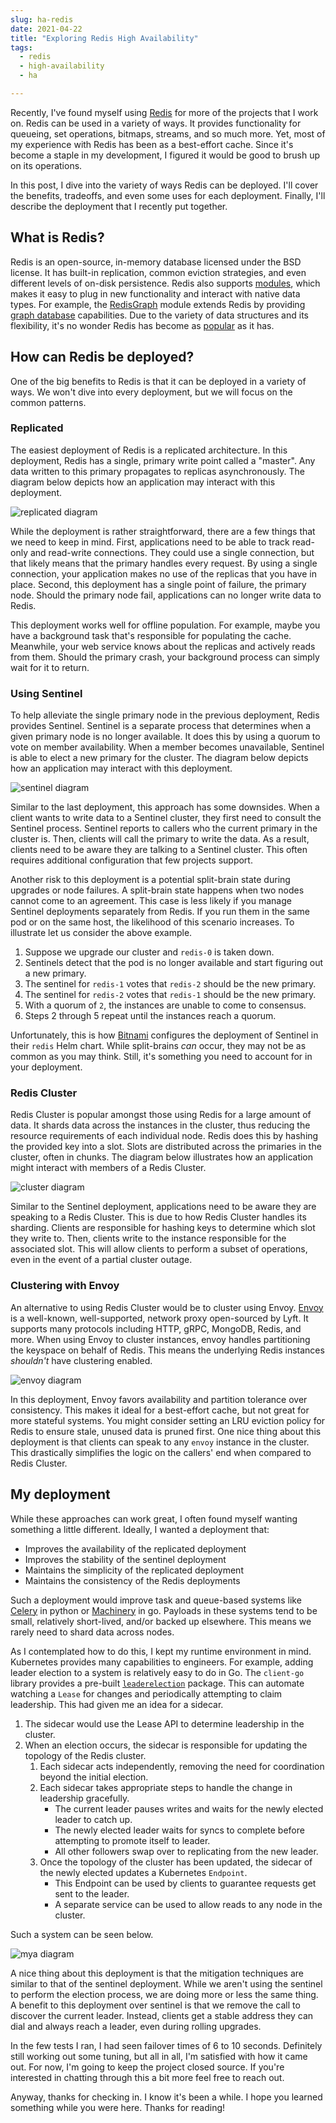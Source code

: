 ```yaml
---
slug: ha-redis
date: 2021-04-22
title: "Exploring Redis High Availability"
tags:
  - redis
  - high-availability
  - ha

---
```


Recently, I've found myself using [Redis][] for more of the projects that I work on.
Redis can be used in a variety of ways.
It provides functionality for queueing, set operations, bitmaps, streams, and so much more.
Yet, most of my experience with Redis has been as a best-effort cache.
Since it's become a staple in my development, I figured it would be good to brush up on its operations.

In this post, I dive into the variety of ways Redis can be deployed.
I'll cover the benefits, tradeoffs, and even some uses for each deployment.
Finally, I'll describe the deployment that I recently put together.

[Redis]: https://redis.io/

<!--more-->

## What is Redis?

Redis is an open-source, in-memory database licensed under the BSD license.
It has built-in replication, common eviction strategies, and even different levels of on-disk persistence.
Redis also supports [modules][], which makes it easy to plug in new functionality and interact with native data types.
For example, the [RedisGraph][] module extends Redis by providing [graph database][] capabilities.
Due to the variety of data structures and its flexibility, it's no wonder Redis has become as [popular][] as it has. 

[modules]: https://redis.io/topics/modules-intro
[RedisGraph]: http://redisgraph.io/
[graph database]: https://en.wikipedia.org/wiki/Graph_database
[popular]: https://www.cncf.io/blog/2020/11/18/cncf-end-user-technology-radar-database-storage-november-2020/

## How can Redis be deployed?

One of the big benefits to Redis is that it can be deployed in a variety of ways.
We won't dive into every deployment, but we will focus on the common patterns.

### Replicated

The easiest deployment of Redis is a replicated architecture.
In this deployment, Redis has a single, primary write point called a "master".
Any data written to this primary propagates to replicas asynchronously.
The diagram below depicts how an application may interact with this deployment.

![replicated diagram](/statics/img/2021-04-22-redis-replicated.jpg)

While the deployment is rather straightforward, there are a few things that we need to keep in mind.
First, applications need to be able to track read-only and read-write connections.
They could use a single connection, but that likely means that the primary handles every request.
By using a single connection, your application makes no use of the replicas that you have in place.
Second, this deployment has a single point of failure, the primary node.
Should the primary node fail, applications can no longer write data to Redis.

This deployment works well for offline population.
For example, maybe you have a background task that's responsible for populating the cache.
Meanwhile, your web service knows about the replicas and actively reads from them.
Should the primary crash, your background process can simply wait for it to return.

### Using Sentinel

To help alleviate the single primary node in the previous deployment, Redis provides Sentinel.
Sentinel is a separate process that determines when a given primary node is no longer available.
It does this by using a quorum to vote on member availability.
When a member becomes unavailable, Sentinel is able to elect a new primary for the cluster.
The diagram below depicts how an application may interact with this deployment.

![sentinel diagram](/statics/img/2021-04-22-redis-sentinel.jpg)

Similar to the last deployment, this approach has some downsides.
When a client wants to write data to a Sentinel cluster, they first need to consult the Sentinel process.
Sentinel reports to callers who the current primary in the cluster is.
Then, clients will call the primary to write the data.
As a result, clients need to be aware they are talking to a Sentinel cluster.
This often requires additional configuration that few projects support.

Another risk to this deployment is a potential split-brain state during upgrades or node failures.
A split-brain state happens when two nodes cannot come to an agreement.
This case is less likely if you manage Sentinel deployments separately from Redis.
If you run them in the same pod or on the same host, the likelihood of this scenario increases.
To illustrate let us consider the above example.

1. Suppose we upgrade our cluster and `redis-0` is taken down.
1. Sentinels detect that the pod is no longer available and start figuring out a new primary.
1. The sentinel for `redis-1` votes that `redis-2` should be the new primary.
1. The sentinel for `redis-2` votes that `redis-1` should be the new primary.
1. With a quorum of `2`, the instances are unable to come to consensus.
1. Steps 2 through 5 repeat until the instances reach a quorum.

Unfortunately, this is how [Bitnami][] configures the deployment of Sentinel in their `redis` Helm chart.
While split-brains _can_ occur, they may not be as common as you may think.
Still, it's something you need to account for in your deployment.

[Bitnami]: https://github.com/bitnami/charts

### Redis Cluster

Redis Cluster is popular amongst those using Redis for a large amount of data.
It shards data across the instances in the cluster, thus reducing the resource requirements of each individual node.
Redis does this by hashing the provided key into a slot.
Slots are distributed across the primaries in the cluster, often in chunks.
The diagram below illustrates how an application might interact with members of a Redis Cluster.

![cluster diagram](/statics/img/2021-04-22-redis-cluster.jpg)

Similar to the Sentinel deployment, applications need to be aware they are speaking to a Redis Cluster.
This is due to how Redis Cluster handles its sharding.
Clients are responsible for hashing keys to determine which slot they write to.
Then, clients write to the instance responsible for the associated slot.
This will allow clients to perform a subset of operations, even in the event of a partial cluster outage.

### Clustering with Envoy

An alternative to using Redis Cluster would be to cluster using Envoy.
[Envoy][] is a well-known, well-supported, network proxy open-sourced by Lyft.
It supports many protocols including HTTP, gRPC, MongoDB, Redis, and more.
When using Envoy to cluster instances, envoy handles partitioning the keyspace on behalf of Redis.
This means the underlying Redis instances _shouldn't_ have clustering enabled.

![envoy diagram](/statics/img/2021-04-22-redis-envoy.jpg)

In this deployment, Envoy favors availability and partition tolerance over consistency.
This makes it ideal for a best-effort cache, but not great for more stateful systems.
You might consider setting an LRU eviction policy for Redis to ensure stale, unused data is pruned first.
One nice thing about this deployment is that clients can speak to any `envoy` instance in the cluster.
This drastically simplifies the logic on the callers' end when compared to Redis Cluster. 

[Envoy]: https://www.envoyproxy.io/docs/envoy/latest/intro/arch_overview/other_protocols/redis

## My deployment

While these approaches can work great, I often found myself wanting something a little different.
Ideally, I wanted a deployment that:

- Improves the availability of the replicated deployment
- Improves the stability of the sentinel deployment
- Maintains the simplicity of the replicated deployment
- Maintains the consistency of the Redis deployments

Such a deployment would improve task and queue-based systems like [Celery][] in python or [Machinery][] in go.
Payloads in these systems tend to be small, relatively short-lived, and/or backed up elsewhere.
This means we rarely need to shard data across nodes.

As I contemplated how to do this, I kept my runtime environment in mind.
Kubernetes provides many capabilities to engineers.
For example, adding leader election to a system is relatively easy to do in Go.
The `client-go` library provides a pre-built [`leaderelection`][] package.
This can automate watching a `Lease` for changes and periodically attempting to claim leadership.
This had given me an idea for a sidecar.

1. The sidecar would use the Lease API to determine leadership in the cluster.
1. When an election occurs, the sidecar is responsible for updating the topology of the Redis cluster.
   1. Each sidecar acts independently, removing the need for coordination beyond the initial election.
   1. Each sidecar takes appropriate steps to handle the change in leadership gracefully.
      * The current leader pauses writes and waits for the newly elected leader to catch up.
      * The newly elected leader waits for syncs to complete before attempting to promote itself to leader.
      * All other followers swap over to replicating from the new leader.
   1. Once the topology of the cluster has been updated, the sidecar of the newly elected updates a Kubernetes `Endpoint`.
      * This Endpoint can be used by clients to guarantee requests get sent to the leader.
      * A separate service can be used to allow reads to any node in the cluster.
      
Such a system can be seen below.

![mya diagram](/statics/img/2021-04-22-redis-mya.jpg)

A nice thing about this deployment is that the mitigation techniques are similar to that of the sentinel deployment.
While we aren't using the sentinel to perform the election process, we are doing more or less the same thing.
A benefit to this deployment over sentinel is that we remove the call to discover the current leader.
Instead, clients get a stable address they can dial and always reach a leader, even during rolling upgrades.

In the few tests I ran, I had seen failover times of 6 to 10 seconds.
Definitely still working out some tuning, but all in all, I'm satisfied with how it came out.
For now, I'm going to keep the project closed source.
If you're interested in chatting through this a bit more feel free to reach out.

[Celery]: https://docs.celeryproject.org/en/stable/index.html
[Machinery]: https://github.com/RichardKnop/machinery/
[`leaderelection`]: https://github.com/kubernetes/client-go/tree/master/tools/leaderelection

Anyway, thanks for checking in.
I know it's been a while.
I hope you learned something while you were here.
Thanks for reading!
